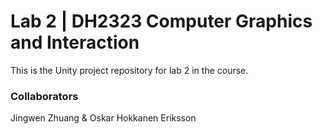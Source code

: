 # Lab 2 | DH2323 Computer Graphics and Interaction
This is the Unity project repository for lab 2 in the course.
### Collaborators
Jingwen Zhuang & Oskar Hokkanen Eriksson
